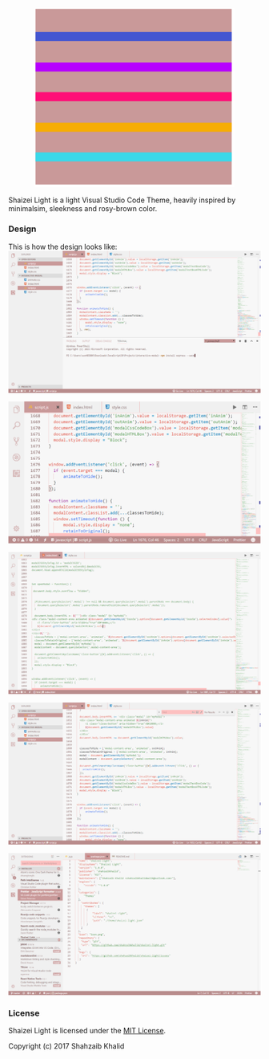 <p align="center">
  <a href="https://shahzaibkhalid.github.io/shaizei-light">
    <img alt="Shaizei Light" src="./logo.svg" width="400"/>
  </a>
</p>
Shaizei Light is a light Visual Studio Code Theme, heavily inspired by minimalsim, sleekness and rosy-brown color.

### Design
This is how the design looks like:
![Shaizei-Light-VS-Code-Theme](./screenshots/shaizei-light-1.png)

![Shaizei-Light-VS-Code-Theme](./screenshots/shaizei-light-2.png)

![Shaizei-Light-VS-Code-Theme](./screenshots/shaizei-light-3.png)

![Shaizei-Light-VS-Code-Theme](./screenshots/shaizei-light-4.png)

![Shaizei-Light-VS-Code-Theme](./screenshots/shaizei-light-5.png)

### License
Shaizei Light is licensed under the [MIT License](https://github.com/shahzaibkhalid/shaizei-light/blob/master/LICENSE.txt).

Copyright (c) 2017 Shahzaib Khalid